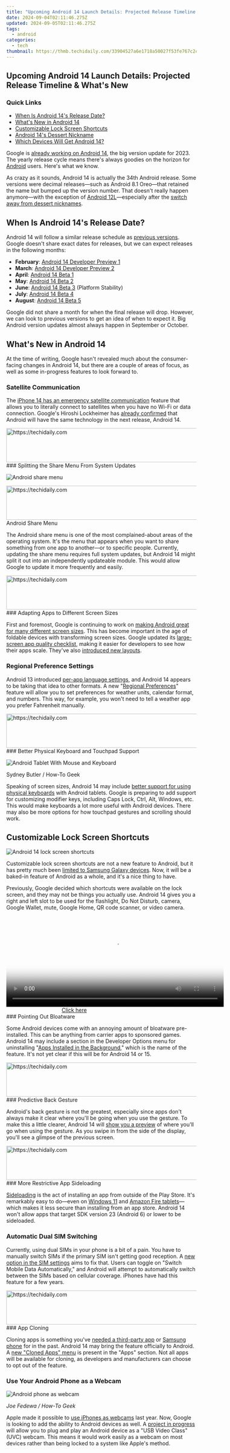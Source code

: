 ```yaml
---
title: "Upcoming Android 14 Launch Details: Projected Release Timeline & What's New"
date: 2024-09-04T02:11:46.275Z
updated: 2024-09-05T02:11:46.275Z
tags:
  - android
categories:
  - tech
thumbnail: https://thmb.techidaily.com/33904527a6e1718a50027f53fe767c2c1eedacdbdef4cb5558c43f077a848c48.jpg
---
```


## Upcoming Android 14 Launch Details: Projected Release Timeline & What's New

### Quick Links

* [When Is Android 14's Release Date?](https://fox-hovers.techidaily.com/an-overview-and-comparative-study-of-googles-augmented-reality-stickers/)
* [What's New in Android 14](https://ai-video-tools.techidaily.com/new-2024-approved-14-essential-vlog-video-editors-for-youtube-tiktok-and-more-free-and-paid/)
* [Customizable Lock Screen Shortcuts](https://facebook-video-recording.techidaily.com/new-digital-disappointment-unexpected-deletion-for-2024/)
* [Android 14's Dessert Nickname](https://hardware-tips.techidaily.com/precision-performance-evaluation-toms-technological-tools-and-systems/)
* [Which Devices Will Get Android 14?](https://some-knowledge.techidaily.com/updated-eye-catching-graphic-principles-for-podcast-titles/)

 Google is [already working on Android 14](https://some-guidance.techidaily.com/in-2024-the-ultimate-guide-to-ppro-fs-viewing/), the big version update for 2023\. The yearly release cycle means there's always goodies on the horizon for [Android](https://extra-approaches.techidaily.com/sound-of-funny-ringtones-recommended-websites-for-2024/) users. Here's what we know.

 As crazy as it sounds, Android 14 is actually the 34th Android release. Some versions were decimal releases—such as Android 8.1 Oreo—that retained the name but bumped up the version number. That doesn't really happen anymore—with the exception of [Android 12L](https://digital-screen-recording.techidaily.com/updated-in-2024-achieving-excellence-in-game-recording-techniques-windows-11-style/)—especially after the [switch away from dessert nicknames](https://screen-mirror.techidaily.com/in-2024-how-to-cast-xiaomi-13t-screen-to-pc-using-wifi-drfone-by-drfone-android/).

##  When Is Android 14's Release Date?

 Android 14 will follow a similar release schedule as [previous versions](https://android-unlock.techidaily.com/in-2024-top-10-password-cracking-tools-for-motorola-razr-40-by-drfone-android/). Google doesn't share exact dates for releases, but we can expect releases in the following months:

* **February**: [Android 14 Developer Preview 1](https://some-techniques.techidaily.com/updated-how-to-digitize-your-old-photos-and-turn-them-into-impressive-videos/)
* **March**: [Android 14 Developer Preview 2](https://fox-cloud.techidaily.com/2024-approved-the-ultimate-guide-to-simple-grading-tactics/)
* **April**: [Android 14 Beta 1](https://unlock-android.techidaily.com/how-to-remove-forgotten-pin-of-your-zte-axon-40-lite-by-drfone-android/)
* **May**: [Android 14 Beta 2](https://instagram-video-recordings.techidaily.com/updated-in-2024-the-essential-list-top-10-video-editors-to-elevate-reels/)
* **June**: [Android 14 Beta 3](https://tech-haven.techidaily.com/scripted-escapades-your-path-to-interactive-storytelling/) (Platform Stability)
* **July**: [Android 14 Beta 4](https://youtube-clips.techidaily.com/diving-into-video-quality-dslr-vs-mirrorless-cameras-for-2024/)
* **August**: [Android 14 Beta 5](https://digital-screen-recording.techidaily.com/new-2024-approved-capturing-content-the-leading-online-television-recordings/)

 Google did not share a month for when the final release will drop. However, we can look to previous versions to get an idea of when to expect it. Big Android version updates almost always happen in September or October.

##  What's New in Android 14

 At the time of writing, Google hasn't revealed much about the consumer-facing changes in Android 14, but there are a couple of areas of focus, as well as some in-progress features to look forward to.

###  Satellite Communication

 The [iPhone 14 has an emergency satellite communication](https://facebook-video-content.techidaily.com/updated-navigating-retro-facebook-stories-pcmobile-guide-for-2024/) feature that allows you to literally connect to satellites when you have no Wi-Fi or data connection. Google's Hiroshi Lockheimer has [already confirmed](https://twitter.com/lockheimer/status/1565355464086265856?ref%5Fsrc=twsrc%5Etfw%7Ctwcamp%5Etweetembed%7Ctwterm%5E1565355464086265856%7Ctwgr%5E9d2f02ccd2d06fe7b6cfad0e9c6526346b2e3a48%7Ctwcon%5Es1%5F&ref%5Furl=https%3A%2F%2Fwww.androidpolice.com%2Fandroid-14%2F) that Android will have the same technology in the next release, Android 14.

<!-- affiliate ads begin -->
<a href="https://appsumo.8odi.net/c/5597632/2111968/7443" target="_top" id="2111968">
  <img src="//a.impactradius-go.com/display-ad/7443-2111968" border="0" alt="https://techidaily.com" width="728" height="90"/>
</a>
<img height="0" width="0" src="https://appsumo.8odi.net/i/5597632/2111968/7443" style="position:absolute;visibility:hidden;" border="0" />
<!-- affiliate ads end -->
###  Splitting the Share Menu From System Updates

![Android share menu](https://static1.howtogeekimages.com/wordpress/wp-content/uploads/2023/03/Android-share-menu.png) 

<!-- affiliate ads begin -->
<a href="https://appsumo.8odi.net/c/5597632/2024333/7443" target="_top" id="2024333">
  <img src="//a.impactradius-go.com/display-ad/7443-2024333" border="0" alt="https://techidaily.com" width="728" height="90"/>
</a>
<img height="0" width="0" src="https://appsumo.8odi.net/i/5597632/2024333/7443" style="position:absolute;visibility:hidden;" border="0" />
<!-- affiliate ads end -->
Android Share Menu

 The Android share menu is one of the most complained-about areas of the operating system. It's the menu that appears when you want to share something from one app to another—or to specific people. Currently, updating the share menu requires full system updates, but Android 14 might split it out into an independently updateable module. This would allow Google to update it more frequently and easily.

<!-- affiliate ads begin -->
<a href="https://appsumo.8odi.net/c/5597632/2068426/7443" target="_top" id="2068426">
  <img src="//a.impactradius-go.com/display-ad/7443-2068426" border="0" alt="https://techidaily.com" width="728" height="90"/>
</a>
<img height="0" width="0" src="https://appsumo.8odi.net/i/5597632/2068426/7443" style="position:absolute;visibility:hidden;" border="0" />
<!-- affiliate ads end -->
###  Adapting Apps to Different Screen Sizes

 First and foremost, Google is continuing to work on [making Android great for many different screen sizes](https://location-social.techidaily.com/in-2024-does-find-my-friends-work-on-samsung-galaxy-m54-5g-drfone-by-drfone-virtual-android/). This has become important in the age of foldable devices with transforming screen sizes. Google updated its [large-screen app quality checklist](https://developer.android.com/docs/quality-guidelines/tablet-app-quality), making it easier for developers to see how their apps scale. They've also [introduced new layouts](https://developer.android.com/large-screens/gallery).

###  Regional Preference Settings

 Android 13 introduced [per-app language settings](https://article-knowledge.techidaily.com/in-2024-digital-stagecraft-unlocking-voice-manipulation-with-affordable-technology/), and Android 14 appears to be taking that idea to other formats. A new "[Regional Preferences](https://www.xda-developers.com/android-14-regional-preferences/)" feature will allow you to set preferences for weather units, calendar format, and numbers. This way, for example, you won't need to tell a weather app you prefer Fahrenheit manually.

<!-- affiliate ads begin -->
<a href="https://appsumo.8odi.net/c/5597632/2030381/7443" target="_top" id="2030381">
  <img src="//a.impactradius-go.com/display-ad/7443-2030381" border="0" alt="https://techidaily.com" width="728" height="90"/>
</a>
<img height="0" width="0" src="https://appsumo.8odi.net/i/5597632/2030381/7443" style="position:absolute;visibility:hidden;" border="0" />
<!-- affiliate ads end -->
###  Better Physical Keyboard and Touchpad Support

![Android Tablet With Mouse and Keyboard](https://static1.howtogeekimages.com/wordpress/wp-content/uploads/2022/01/Android-Tablet-With-Mouse-and-Keyboard.png) 

Sydney Butler / How-To Geek

 Speaking of screen sizes, Android 14 may include [better support for using physical keyboards](https://www.xda-developers.com/android-14-improved-keyboard-support/) with Android tablets. Google is preparing to add support for customizing modifier keys, including Caps Lock, Ctrl, Alt, Windows, etc. This would make keyboards a lot more useful with Android devices. There may also be more options for how touchpad gestures and scrolling should work.

##  Customizable Lock Screen Shortcuts

![Android 14 lock screen shortcuts](https://static1.howtogeekimages.com/wordpress/wp-content/uploads/2023/06/2023-06-09_15-19-10.jpg) 

 Customizable lock screen shortcuts are not a new feature to Android, but it has pretty much been [limited to Samsung Galaxy devices](https://hardware-help.techidaily.com/1722962740745-download-drivers-for-canon-mf8500c-printer-compatible-with-windows-7-81-and-10/). Now, it will be a baked-in feature of Android as a whole, and it's a nice thing to have.

 Previously, Google decided which shortcuts were available on the lock screen, and they may not be things you actually use. Android 14 gives you a right and left slot to be used for the flashlight, Do Not Disturb, camera, Google Wallet, mute, Google Home, QR code scanner, or video camera.

<!-- affiliate ads begin -->
<span id="1983474">
					<video width="576" height="240" style="cursor:pointer"
           poster="//a.impactradius-go.com/display-clicktoplayimage/1983474.png"
           onclick="if(!this.playClicked){this.play();this.setAttribute('controls',true);this.playClicked=true;}">
	   <source src="//a.impactradius-go.com/display-ad/22993-1983474">
	   <img src="//a.impactradius-go.com/display-clicktoplayimage/1983474.png" style="border: none; height: 100%; width: 100%; object-fit: contain">
	</video>
	<div style="width:360px;text-align:center"><a href="javascript:window.open(decodeURIComponent('https%3A%2F%2Fhomestyler.sjv.io%2Fc%2F5597632%2F1983474%2F22993'), '_blank');void(0);">Click here</a></div>
</span>
<img height="0" width="0" src="https://imp.pxf.io/i/5597632/1983474/22993" style="position:absolute;visibility:hidden;" border="0" />
<!-- affiliate ads end -->
###  Pointing Out Bloatware

 Some Android devices come with an annoying amount of bloatware pre-installed. This can be anything from carrier apps to sponsored games. Android 14 may include a section in the Developer Options menu for uninstalling "[Apps Installed in the Background](https://twitter.com/MishaalRahman/status/1590757745447571457)," which is the name of the feature. It's not yet clear if this will be for Android 14 or 15.

<!-- affiliate ads begin -->
<a href="https://aligracehair.sjv.io/c/5597632/1880944/19272" target="_top" id="1880944">
  <img src="//a.impactradius-go.com/display-ad/19272-1880944" border="0" alt="https://techidaily.com" width="728" height="90"/>
</a>
<img height="0" width="0" src="https://aligracehair.sjv.io/i/5597632/1880944/19272" style="position:absolute;visibility:hidden;" border="0" />
<!-- affiliate ads end -->
###  Predictive Back Gesture

 Android's back gesture is not the greatest, especially since apps don't always make it clear where you'll be going when you use the gesture. To make this a little clearer, Android 14 will [show you a preview](https://www.xda-developers.com/android-14-predictive-back-gesture/) of where you'll go when using the gesture. As you swipe in from the side of the display, you'll see a glimpse of the previous screen.

<!-- affiliate ads begin -->
<a href="https://aligracehair.sjv.io/c/5597632/1975807/19272" target="_top" id="1975807">
  <img src="//a.impactradius-go.com/display-ad/19272-1975807" border="0" alt="https://techidaily.com" width="728" height="90"/>
</a>
<img height="0" width="0" src="https://aligracehair.sjv.io/i/5597632/1975807/19272" style="position:absolute;visibility:hidden;" border="0" />
<!-- affiliate ads end -->
###  More Restrictive App Sideloading

[Sideloading](https://facebook-video-content.techidaily.com/updated-unlock-premium-quality-streaming-on-the-worlds-largest-network/) is the act of installing an app from outside of the Play Store. It's remarkably easy to do—even on [Windows 11](https://bypass-frp.techidaily.com/full-guide-to-bypass-vivo-y100a-frp-by-drfone-android/) and [Amazon Fire tablets](https://screen-mirroring-recording.techidaily.com/a-comparison-of-best-linux-screenshare-utilities/)—which makes it less secure than installing from an app store. Android 14 won't allow apps that target SDK version 23 (Android 6) or lower to be sideloaded.

###  Automatic Dual SIM Switching

 Currently, using dual SIMs in your phone is a bit of a pain. You have to manually switch SIMs if the primary SIM isn't getting good reception. A [new option in the SIM settings](https://9to5google.com/2023/02/08/android-14-dual-sim-automatic/) aims to fix that. Users can toggle on "Switch Mobile Data Automatically," and Android will attempt to automatically switch between the SIMs based on cellular coverage. iPhones have had this feature for a few years.

<!-- affiliate ads begin -->
<a href="https://laganoo.pxf.io/c/5597632/1657399/16446" target="_top" id="1657399">
  <img src="//a.impactradius-go.com/display-ad/16446-1657399" border="0" alt="https://techidaily.com" width="728" height="90"/>
</a>
<img height="0" width="0" src="https://laganoo.pxf.io/i/5597632/1657399/16446" style="position:absolute;visibility:hidden;" border="0" />
<!-- affiliate ads end -->
###  App Cloning

 Cloning apps is something you've [needed a third-party app](https://techtrends.techidaily.com/top-rated-affordable-beginners-guide-to-building-a-home-theater-system/) or [Samsung phone](https://facebook-video-share.techidaily.com/updated-building-your-ultimate-youtube-music-list-step-by-step-guide-webmobile-for-2024/) for in the past. Android 14 may bring the feature officially to Android. A [new "Cloned Apps" menu](https://9to5google.com/2023/02/08/android-14-cloned-apps/) is present in the "Apps" section. Not all apps will be available for cloning, as developers and manufacturers can choose to opt out of the feature.

###  Use Your Android Phone as a Webcam

![Android phone as webcam](https://static1.howtogeekimages.com/wordpress/wp-content/uploads/2023/06/IMG20230609162313-1.jpg) 

_Joe Fedewa / How-To Geek_

 Apple made it possible to [use iPhones as webcams](https://dvd-bd.techidaily.com/diy-tutorial-transform-your-mp4-videos-into-a-professional-costless-dvd-with-ease/) last year. Now, Google is looking to add the ability to Android devices as well. A [project in progress](https://android-review.googlesource.com/c/platform/system/sepolicy/+/2410788) will allow you to plug and play an Android device as a "USB Video Class" (UVC) webcam. This means it would work easily as a webcam on most devices rather than being locked to a system like Apple's method.

<!-- affiliate ads begin -->
<span id="1770526">
					<video width="240" height="480" style="cursor:pointer"
           poster="//a.impactradius-go.com/display-clicktoplayimage/1770526.png"
           onclick="if(!this.playClicked){this.play();this.setAttribute('controls',true);this.playClicked=true;}">
	   <source src="//a.impactradius-go.com/display-ad/20702-1770526">
	   <img src="//a.impactradius-go.com/display-clicktoplayimage/1770526.png" style="border: none; height: 100%; width: 100%; object-fit: contain">
	</video>
	<div style="width:150px;text-align:center"><a href="javascript:window.open(decodeURIComponent('https%3A%2F%2Ftokenmetrics.sjv.io%2Fc%2F5597632%2F1770526%2F20702'), '_blank');void(0);">Click here</a></div>
</span>
<img height="0" width="0" src="https://imp.pxf.io/i/5597632/1770526/20702" style="position:absolute;visibility:hidden;" border="0" />
<!-- affiliate ads end -->
###  Passkey Support for Apps

[Passkeys](https://location-social.techidaily.com/how-to-change-your-apple-iphone-12-pro-max-location-on-life360-without-anyone-knowing-drfone-by-drfone-virtual-ios/) are shaping up to be the new way of signing into things on your phone. They replace passwords and PINs with more secure biometrics. Dashlane—a popular password manager—has already [announced](https://blog.dashlane.com/dashlane-passkey-support-android/) support for passkeys in Android 14\. 1Password has also [announced](https://9to5google.com/2023/02/09/1password-passkey-2023/) support for passkeys, and we should only see more in the future.

###  iOS-Like Photo Permissions

 The iPhone has a privacy option—[introduced in iOS 14](https://fox-links.techidaily.com/new-streamlining-your-creative-process-in-gopro-studio/)—that allows you to give an app access to only select photos rather than all or nothing. Android 14 may [get a similar feature](https://www.xda-developers.com/android-14-photo-picker-forced/). When an app requests access to media, you would be able to choose only the files you want to give, or allow the app to access all files. It's not clear if this will be in the final version of Android 14, but it would certainly be a welcome change.

<!-- affiliate ads begin -->
<a href="https://appsumo.8odi.net/c/5597632/2118306/7443" target="_top" id="2118306">
  <img src="//a.impactradius-go.com/display-ad/7443-2118306" border="0" alt="https://techidaily.com" width="728" height="90"/>
</a>
<img height="0" width="0" src="https://appsumo.8odi.net/i/5597632/2118306/7443" style="position:absolute;visibility:hidden;" border="0" />
<!-- affiliate ads end -->
##  Android 14's Dessert Nickname

 A [code change](https://android-review.googlesource.com/c/platform/build/+/2072024/) in the [Android Open Source Project](https://driver-error.techidaily.com/remedy-for-ignored-logitech-unifying-hub-in-oses/) (AOSP) revealed the official internal codename for Android 14 is "Upside Down Cake."

 For a long time, Google had a dessert nickname to go with every major Android release. However, it stopped after Android 9 Pie in 2018\. Since then, it's been plain 'ol Android 10, Android 11, Android 12, and Android 13.

 The public nicknames may have ended, but the internal nicknames have persisted. Android 10's internal codename was "Quince Tart," Android 11 was "Red Velvet Cake," Android 12 was "Snow Cone," and Android 13 was "Tiramisu."

##  Which Devices Will Get Android 14?

![Google Pixel 7](https://static1.howtogeekimages.com/wordpress/wp-content/uploads/2022/10/Google-Pixel-7-Review-13.jpg) 

Joe Fedewa / How-To Geek

 The big question with a new Android update is which [Android phones](https://twitter-videos.techidaily.com/hot-takes-highlight-twitters-trending-topics-for-2024/) will get it. Google has already announced which of its Pixel phones are compatible with the Android 14 Developer Previews.

* Pixel 7 and 7 Pro
* Pixel 6a
* Pixel 6 and 6 Pro
* Pixel 5 and 5a
* Pixel 4a (5G)

 Typically, only Google Pixel phones can install the Developer Previews. However, more devices will be able to install the Android 14 Betas. In the past, we've seen OnePlus, Nokia, Oppo, Xiaomi, Samsung, and some other device manufacturers put out beta updates.

 There will also be a [generic system image](https://developer.android.com/about/versions/13/get#on%5Fgsi) (GSI) released that can be installed on devices with [Project Treble](https://iphone-transfer.techidaily.com/in-2024-complete-tutorial-sending-photos-from-apple-iphone-15-plus-to-ipad-drfone-by-drfone-transfer-from-ios/) support. This is more complicated than [enrolling in the beta program](https://extra-approaches.techidaily.com/plating-aesthetics-capturing-delectable-dishes-on-screen-for-2024/), but it's an option for enthusiasts and developers.

---

 That's the story on Android 14—so far. There will be more to discover in the time leading up to a final public release in the Fall of 2023.

<ins class="adsbygoogle"
     style="display:block"
     data-ad-format="autorelaxed"
     data-ad-client="ca-pub-7571918770474297"
     data-ad-slot="1223367746"></ins>



<ins class="adsbygoogle"
     style="display:block"
     data-ad-client="ca-pub-7571918770474297"
     data-ad-slot="8358498916"
     data-ad-format="auto"
     data-full-width-responsive="true"></ins>



